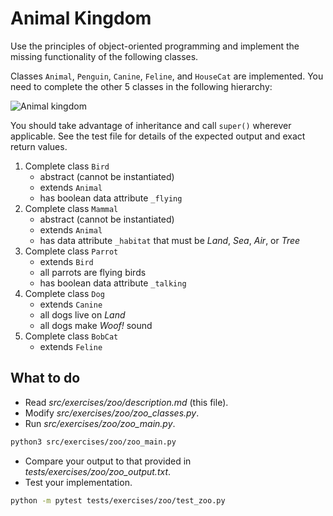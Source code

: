 # Animal Kingdom

Use the principles of object-oriented programming and implement the missing functionality of the following classes.

Classes `Animal`, `Penguin`, `Canine`, `Feline`, and `HouseCat` are implemented. You need to complete the other 5 classes in the following hierarchy:

![Animal kingdom](zoo.png)

You should take advantage of inheritance and call `super()` wherever applicable. See the test file for details of the expected output and exact return values.

1. Complete class `Bird`
   - abstract (cannot be instantiated)
   - extends `Animal`
   - has boolean data attribute `_flying`
1. Complete class `Mammal`
   - abstract (cannot be instantiated)
   - extends `Animal`
   - has data attribute `_habitat` that must be _Land_, _Sea_, _Air_, or _Tree_
1. Complete class `Parrot`
   - extends `Bird`
   - all parrots are flying birds
   - has boolean data attribute `_talking`
1. Complete class `Dog`
   - extends `Canine`
   - all dogs live on _Land_
   - all dogs make _Woof!_ sound
1. Complete class `BobCat`
   - extends `Feline`

## What to do

- Read _src/exercises/zoo/description.md_ (this file).
- Modify _src/exercises/zoo/zoo_classes.py_.
- Run _src/exercises/zoo/zoo_main.py_.

```bash
python3 src/exercises/zoo/zoo_main.py
```

- Compare your output to that provided in _tests/exercises/zoo/zoo_output.txt_.
- Test your implementation.

```bash
python -m pytest tests/exercises/zoo/test_zoo.py
```
